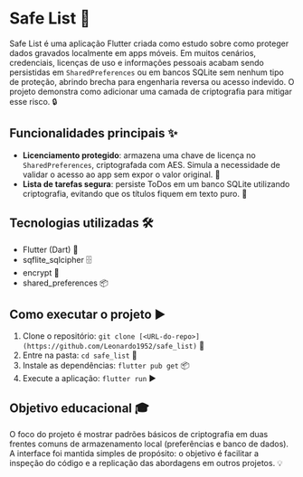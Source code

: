 # Safe List 🔐

Safe List é uma aplicação Flutter criada como estudo sobre como proteger dados gravados localmente em apps móveis. Em muitos cenários, credenciais, licenças de uso e informações pessoais acabam sendo persistidas em `SharedPreferences` ou em bancos SQLite sem nenhum tipo de proteção, abrindo brecha para engenharia reversa ou acesso indevido. O projeto demonstra como adicionar uma camada de criptografia para mitigar esse risco. 🔒

## Funcionalidades principais ✨

- **Licenciamento protegido**: armazena uma chave de licença no `SharedPreferences`, criptografada com AES. Simula a necessidade de validar o acesso ao app sem expor o valor original. 🔑
- **Lista de tarefas segura**: persiste ToDos em um banco SQLite utilizando criptografia, evitando que os títulos fiquem em texto puro. 📝

## Tecnologias utilizadas 🛠️

- Flutter (Dart) 🚀
- sqflite_sqlcipher 🗄️
- encrypt 🔐
- shared_preferences 📦

## Como executar o projeto ▶️

1. Clone o repositório: `git clone [<URL-do-repo>](https://github.com/Leonardo1952/safe_list)` 🚧
2. Entre na pasta: `cd safe_list` 📁
3. Instale as dependências: `flutter pub get` 📦
4. Execute a aplicação: `flutter run` ▶️

## Objetivo educacional 🎓

O foco do projeto é mostrar padrões básicos de criptografia em duas frentes comuns de armazenamento local (preferências e banco de dados). A interface foi mantida simples de propósito: o objetivo é facilitar a inspeção do código e a replicação das abordagens em outros projetos. 💡
